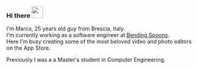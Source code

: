 ### Hi there <img src="https://media.giphy.com/media/hvRJCLFzcasrR4ia7z/giphy.gif" width="30px">

I'm Marco, 25 years old guy from Brescia, Italy.  
I'm currently working as a software engineer at [Bending Spoons](https://github.com/BendingSpoons).  
Here I'm busy creating some of the most beloved video and photo editors on the App Store.

Previously I was a a Master's student in Computer Engineering.

<!--
**MarcoCadei/MarcoCadei** is a ✨ _special_ ✨ repository because its `README.md` (this file) appears on your GitHub profile.

Here are some ideas to get you started:

- 🔭 I’m currently working on ...
- 🌱 I’m currently learning ...
- 👯 I’m looking to collaborate on ...
- 🤔 I’m looking for help with ...
- 💬 Ask me about ...
- 📫 How to reach me: ...
- 😄 Pronouns: ...
- ⚡ Fun fact: ...
-->
